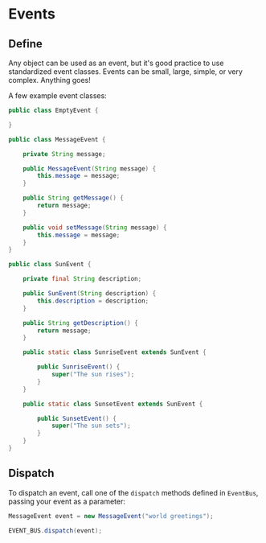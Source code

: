 # Events

## Define

Any object can be used as an event, but it's good practice to use standardized
event classes. Events can be small, large, simple, or very complex. Anything
goes!

A few example event classes:

```java
public class EmptyEvent {

}
```

```java
public class MessageEvent {

    private String message;

    public MessageEvent(String message) {
        this.message = message;
    }

    public String getMessage() {
        return message;
    }

    public void setMessage(String message) {
        this.message = message;
    }
}
```

```java
public class SunEvent {

    private final String description;

    public SunEvent(String description) {
        this.description = description;
    }

    public String getDescription() {
        return message;
    }

    public static class SunriseEvent extends SunEvent {

        public SunriseEvent() {
            super("The sun rises");
        }
    }

    public static class SunsetEvent extends SunEvent {

        public SunsetEvent() {
            super("The sun sets");
        }
    }
}
```

## Dispatch

To dispatch an event, call one of the `dispatch` methods defined in `EventBus`,
passing your event as a parameter:

```java
MessageEvent event = new MessageEvent("world greetings");

EVENT_BUS.dispatch(event);
```